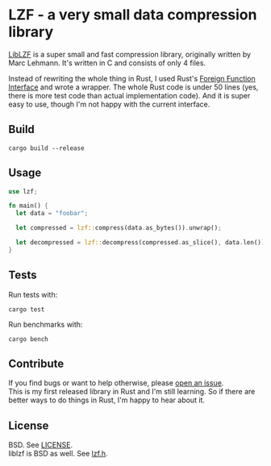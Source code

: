 # LZF - a very small data compression library

[LibLZF][] is a super small and fast compression library, originally written by Marc Lehmann.
It's written in C and consists of only 4 files.

Instead of rewriting the whole thing in Rust, I used Rust's [Foreign Function Interface][ffi] and wrote a wrapper.
The whole Rust code is under 50 lines (yes, there is more test code than actual implementation code).
And it is super easy to use, though I'm not happy with the current interface.


## Build

```
cargo build --release
```

## Usage

```rust
use lzf;

fn main() {
  let data = "foobar";

  let compressed = lzf::compress(data.as_bytes()).unwrap();

  let decompressed = lzf::decompress(compressed.as_slice(), data.len()).unwrap();
}

```

## Tests

Run tests with:

```
cargo test
```

Run benchmarks with:

```
cargo bench
```

## Contribute

If you find bugs or want to help otherwise, please [open an issue](https://github.com/badboy/lzf-rs/issues).  
This is my first released library in Rust and I'm still learning. So if there are better ways to do things in Rust, I'm happy to hear about it.

## License

BSD. See [LICENSE](LICENSE).  
liblzf is BSD as well. See [lzf.h](lzf/lzf.h).

[liblzf]: http://software.schmorp.de/pkg/liblzf.html
[ffi]: http://doc.rust-lang.org/guide-ffi.html
